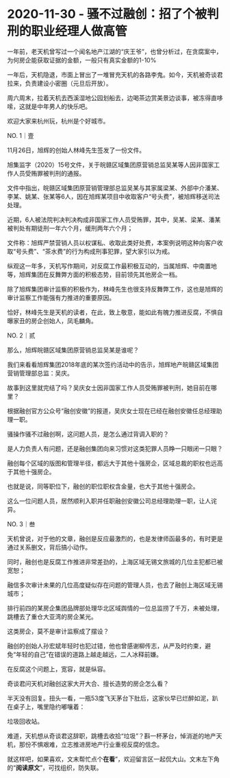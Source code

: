 # 2020-11-30 - 骚不过融创：招了个被判刑的职业经理人做高管

一年前，老天机曾写过一个闻名地产江湖的“庆王爷”，也曾分析过，在贪腐案中，为何房企能获取证据的金额，一般只有真实金额的1-10%

一年后，天机隐退，市面上冒出了一堆冒充天机的各路李鬼。如今，天机被奇谈君拉来，负责建设小密圈（元旦后开放）。

周六周末，拉着天机去西溪湿地公园划船去，边喝茶边赏美景边谈事，被冻得直哆嗦，这就是中年男人的快乐吧。

欢迎大家来杭州玩，杭州是个好城市。

NO. 1｜壹

11月26日，旭辉的创始人林峰先生签发了一份文件。

旭集监字（2020）15号文件，关于皖赣区域集团原营销总监吴某等人因非国家工作人员受贿罪被判刑的通报。

文件中指出，皖赣区域集团原营销管理部总监吴某与其家属梁某、外部中介潘某、李某、姚某、张某等6人，因在旭辉某项目中收取客户“号头费”，被旭辉移送司法处理。

近期，6人被法院判决判决构成非国家工作人员受贿罪，其中，吴某、梁某、潘某被判处有期徒刑一年六个月，缓刑两年六个月；

文件称：旭辉严禁营销人员以权谋私、收取此类好处费，本案例说明这种向客户收取“号头费”、“茶水费”的行为构成刑事犯罪，望大家引以为戒。

纵观这一年多，天机写作期间，对反腐工作最积极互动的，当属旭辉、中南置地等，旭辉集团在反舞弊方面的积极态势，目前领先其他房企一档。

除了旭辉集团审计监察的积极作为，林峰先生也很支持反舞弊工作，这也是旭辉的审计监察工作能强有力推进的重要原因。

恰好，林峰先生是天机的读者，在此，致上敬意，能如此有魄力推进反腐，不惧自曝家丑的房企创始人，凤毛麟角。

NO. 2｜贰

那么，旭辉皖赣区域集团原营销总监吴某是谁呢？

我们来看看旭辉集团2018年底的某次签约活动中的告示，旭辉地产皖赣区域集团营销管理部总监：吴庆。


故事到这里就完结了吗？吴庆女士因非国家工作人员受贿罪被判刑，她目前在哪里？

根据融创官方公众号“融创安徽”的报道，吴庆女士现在已经在融创安徽任总经理助理一职。


骚操作骚不过融创啊，这问题人员，是怎么通过背调入职的？

是人力负责人有问题，还是融创集团向来习惯对这类犯罪人员睁一只眼闭一只眼？

融创每个区域的版图和管理半径，都远大于其他十强房企，区域总裁的职权也远高于其他十强房企。

也就是说，同等职位下，融创的职位职权含金量，也大于其他十强房企。

这么一位问题人员，居然顺利入职并任职融创安徽公司总经理助理一职，让人诧异。

NO. 3｜叁

天机曾说，对于他的文章，融创是反应最激烈的，也是发律师函最多的，有时更是通过关系删文，背后搞小动作。

同时，融创也是反腐工作推进非常差劲的，上海区域无锡文旅城的几位主犯都已被宽恕；

融信多次审计未果的几位高度疑似存在问题的管理人员，也去了融创上海区域无锡城市；

排行前四的某房企集团品牌部处理华北区域舆情的一位总监捞了千万，未被处理，跳槽去了重仓大亚湾的房企某光。

这类房企，莫不是审计监察成了摆设？

融创的创始人孙宏斌年轻时也犯过错，他也曾感谢柳传志，从严及时约束，避免“年轻的自己”在错误的道路上越走越远，二人冰释前嫌。

在反腐这个问题上，宽容，就是纵容。

奇谈君问天机对融创这家大开大合、擅长造势的房企怎么看？

半天没有回复。扭头一看，一瓶53度飞天茅台下肚后，这家伙早已烂醉如泥，趴在桌子上，嘴里隐约嘟嚷着：

垃圾回收站。

难道，天机想从奇谈君这辞职，跳槽去收拾“垃圾”？斟一杯茅台，悼消逝的地产天机，那份不惧艰难，立志推进房地产行业重视反腐的信念。

就这样吧，如果喜欢，文末帮忙点个**在看**”，欢迎留言区一起侃大山。文末左下角的“**阅读原文**”，可找组织，防失联。

